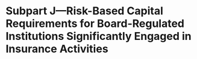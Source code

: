 # Subpart J—Risk-Based Capital Requirements for Board-Regulated Institutions Significantly Engaged in Insurance Activities

